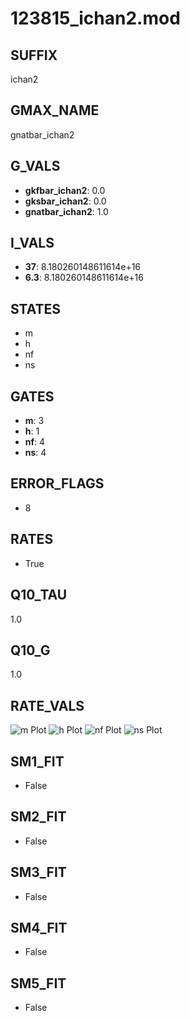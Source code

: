 # 123815_ichan2.mod

## SUFFIX

ichan2

## GMAX_NAME

gnatbar_ichan2

## G_VALS

- **gkfbar_ichan2**: 0.0
- **gksbar_ichan2**: 0.0
- **gnatbar_ichan2**: 1.0

## I_VALS

- **37**: 8.180260148611614e+16
- **6.3**: 8.180260148611614e+16

## STATES

- m
- h
- nf
- ns

## GATES

- **m**: 3
- **h**: 1
- **nf**: 4
- **ns**: 4

## ERROR_FLAGS

- 8

## RATES

- True

## Q10_TAU

1.0

## Q10_G

1.0

## RATE_VALS

![m Plot](/Users/pbozelos/Dropbox/icg-Chai-Panos/supermodels/output_markdown_files/Na/123815_ichan2.mod/images/m.png)
![h Plot](/Users/pbozelos/Dropbox/icg-Chai-Panos/supermodels/output_markdown_files/Na/123815_ichan2.mod/images/h.png)
![nf Plot](/Users/pbozelos/Dropbox/icg-Chai-Panos/supermodels/output_markdown_files/Na/123815_ichan2.mod/images/nf.png)
![ns Plot](/Users/pbozelos/Dropbox/icg-Chai-Panos/supermodels/output_markdown_files/Na/123815_ichan2.mod/images/ns.png)

## SM1_FIT

- False

## SM2_FIT

- False

## SM3_FIT

- False

## SM4_FIT

- False

## SM5_FIT

- False

